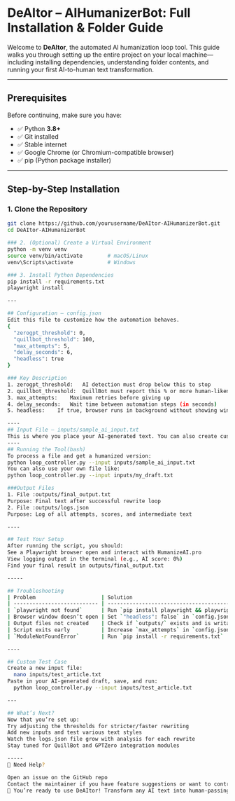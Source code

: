 # DeAItor – AIHumanizerBot: Full Installation & Folder Guide

Welcome to **DeAItor**, the automated AI humanization loop tool. This guide walks you through setting up the entire project on your local machine—including installing dependencies, understanding folder contents, and running your first AI-to-human text transformation.

---

## Prerequisites

Before continuing, make sure you have:
- ✅ Python **3.8+**
- ✅ Git installed
- ✅ Stable internet
- ✅ Google Chrome (or Chromium-compatible browser)
- ✅ pip (Python package installer)

---

## Step-by-Step Installation

### 1. Clone the Repository

```bash
git clone https://github.com/yourusername/DeAItor-AIHumanizerBot.git
cd DeAItor-AIHumanizerBot

### 2. (Optional) Create a Virtual Environment
python -m venv venv
source venv/bin/activate        # macOS/Linux
venv\Scripts\activate           # Windows

### 3. Install Python Dependencies
pip install -r requirements.txt
playwright install

---

## Configuration – config.json
Edit this file to customize how the automation behaves.
{
  "zerogpt_threshold": 0,
  "quillbot_threshold": 100,
  "max_attempts": 5,
  "delay_seconds": 6,
  "headless": true
}

### Key	Description
1. zerogpt_threshold:	AI detection must drop below this to stop
2. quillbot_threshold:	QuillBot must report this % or more human-likeness
3. max_attempts:	Maximum retries before giving up
4. delay_seconds:	Wait time between automation steps (in seconds)
5. headless:	If true, browser runs in background without showing window

----
## Input File – inputs/sample_ai_input.txt
This is where you place your AI-generated text. You can also create custom input files inside the inputs/ folder.
----
## Running the Tool(bash)
To process a file and get a humanized version:
python loop_controller.py --input inputs/sample_ai_input.txt
You can also use your own file like:
python loop_controller.py --input inputs/my_draft.txt

###Output Files
1. File :outputs/final_output.txt
Purpose: Final text after successful rewrite loop
2. File :outputs/logs.json
Purpose: Log of all attempts, scores, and intermediate text

----

## Test Your Setup
After running the script, you should:
See a Playwright browser open and interact with HumanizeAI.pro
View logging output in the terminal (e.g., AI score: 0%)
Find your final result in outputs/final_output.txt

-----

## Troubleshooting
| Problem                     | Solution                                           |
| --------------------------- | -------------------------------------------------- |
| `playwright not found`      | Run `pip install playwright && playwright install` |
| Browser window doesn’t open | Set `"headless": false` in `config.json`           |
| Output files not created    | Check if `outputs/` exists and is writable         |
| Script exits early          | Increase `max_attempts` in `config.json`           |
| `ModuleNotFoundError`       | Run `pip install -r requirements.txt`              |

----

## Custom Test Case
Create a new input file:
  nano inputs/test_article.txt
Paste in your AI-generated draft, save, and run:
  python loop_controller.py --input inputs/test_article.txt

---

## What’s Next?
Now that you’re set up:
Try adjusting the thresholds for stricter/faster rewriting
Add new inputs and test various text styles
Watch the logs.json file grow with analysis for each rewrite
Stay tuned for QuillBot and GPTZero integration modules

-----
💬 Need Help?

Open an issue on the GitHub repo
Contact the maintainer if you have feature suggestions or want to contribute
🎉 You’re ready to use DeAItor! Transform any AI text into human-passing content in under 2 minutes.

